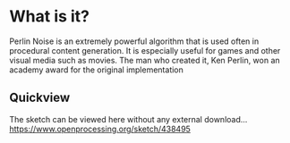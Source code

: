 # What is it?
Perlin Noise is an extremely powerful algorithm that is used often in procedural content generation. 
It is especially useful for games and other visual media such as movies. 
The man who created it, Ken Perlin, won an academy award for the original implementation

## Quickview
The sketch can be viewed here without any external download... https://www.openprocessing.org/sketch/438495
